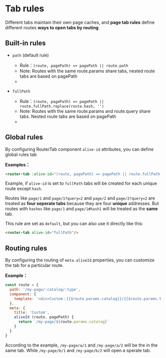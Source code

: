 # Tab rules

Different tabs maintain their own page caches, and **page tab rules** define different routes **ways to open tabs by routing**.


## Built-in rules

- `path` (default rule)
  - Rule：`(route, pagePath) => pagePath || route.path` 
  - Note: Routes with the same route.params share tabs, nested route tabs are based on pagePath
  - <demo-link href="/default/rule/a/1"/>

- `fullPath`
  - Rule：`(route, pagePath) => pagePath || route.fullPath.replace(route.hash, '')` 
  - Note: Routes with the same route.params and route.query share tabs. Nested route tabs are based on pagePath
  - <demo-link href="/global-rule/rule/a/1"/>


## Global rules

By configuring RouterTab component `alive-id` attributes, you can define global rules tab

<doc-links api="#alive-id" demo="/global-rule/rule/a/1"></doc-links>

**Examples：**

``` html
<router-tab :alive-id="(route, pagePath) => pagePath || route.fullPath.replace(route.hash, '')"/>
```
Example, if `alive-id` is set to `fullPath` tabs will be created for each unique route except `hash`.

Routes like `page/1` and `page/1?query=2` and `page/2` and `page/2?query=2` are treated as **four seperate tabs** because they are four **unique** addresses. But routes with `hashes` like `page/1` and `page/1#hash1` will be treated as the **same** tab.

This rule are set as `default`, but you can also use it directly like this:

``` html
<router-tab alive-id="fullPath"/>
```


## Routing rules

By configuring the routing of `meta.aliveId` properties, you can customize the tab for a particular route.

<doc-links api="#meta-aliveid" demo="/default/route-rule/a/1"></doc-links>

**Example：**

``` javascript {8,9,10}
const route = {
  path: '/my-page/:catalog/:type',
  component: {
    template: '<div>Custom：{{$route.params.catalog}}/{{$route.params.type}}</div>'
  },
  meta: {
    title: 'Custom',
    aliveId (route, pagePath) {
      return `/my-page/${route.params.catalog}`
    }
  }
}
```
According to the example, `/my-page/a/1` and `/my-page/a/2` will be the in the same tab. While `/my-page/b/1` and `/my-page/b/2` will open a sperate tab.
